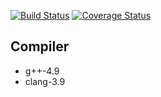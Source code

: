 [![Build Status](https://travis-ci.org/i05nagai/numerical_recipe.svg?branch=master)](https://travis-ci.org/i05nagai/numerical_recipe)
[![Coverage Status](https://coveralls.io/repos/github/i05nagai/numerical_recipe/badge.svg)](https://coveralls.io/github/i05nagai/numerical_recipe)

## Compiler
* g++-4.9
* clang-3.9
